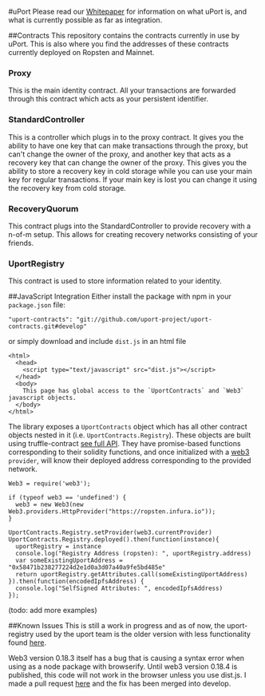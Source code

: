 #uPort
Please read our [Whitepaper](http://whitepaper.uport.me/uPort_whitepaper_DRAFT20161020.pdf) for information on what uPort is, and what is currently possible as far as integration.

##Contracts
This repository contains the contracts currently in use by uPort. This is also where you find the addresses of these contracts currently deployed on Ropsten and Mainnet.

### Proxy
This is the main identity contract. All your transactions are forwarded through this contract which acts as your persistent identifier.

### StandardController
This is a controller which plugs in to the proxy contract. It gives you the ability to have one key that can make transactions through the proxy, but can't change the owner of the proxy, and another key that acts as a recovery key that can change the owner of the proxy. This gives you the ability to store a recovery key in cold storage while you can use your main key for regular transactions. If your main key is lost you can change it using the recovery key from cold storage.

### RecoveryQuorum
This contract plugs into the StandardController to provide recovery with a n-of-m setup. This allows for creating recovery networks consisting of your friends.

### UportRegistry
This contract is used to store information related to your identity.


##JavaScript Integration
Either install the package with npm in your `package.json` file:
```
"uport-contracts": "git://github.com/uport-project/uport-contracts.git#develop"
```
or simply download and include `dist.js` in an html file
```
<html>
  <head>
    <script type="text/javascript" src="dist.js"></script>
  </head>
  <body>
    This page has global access to the `UportContracts` and `Web3` javascript objects.
  </body>
</html>

```
The library exposes a `UportContracts` object which has all other contract objects nested in it (i.e. `UportContracts.Registry`). These objects are built using truffle-contract [see full API](https://github.com/trufflesuite/truffle-contract). They have promise-based functions corresponding to their solidity functions, and once initialized with a [web3](https://github.com/ethereum/web3.js/) `provider`, will know their deployed address corresponding to the provided network.

```
Web3 = require('web3');

if (typeof web3 == 'undefined') {
  web3 = new Web3(new Web3.providers.HttpProvider("https://ropsten.infura.io"));
}

UportContracts.Registry.setProvider(web3.currentProvider)
UportContracts.Registry.deployed().then(function(instance){
  uportRegistry = instance
  console.log("Registry Address (ropsten): ", uportRegistry.address)
  var someExistingUportAddress = "0x58471b238277224d2e1d0a3d07a40a9fe5bd485e"
  return uportRegistry.getAttributes.call(someExistingUportAddress)
}).then(function(encodedIpfsAddress) {
  console.log("SelfSigned Attributes: ", encodedIpfsAddress)
});

```
(todo: add more examples)

##Known Issues
This is still a work in progress and as of now, the uport-registry used by the uport team is the older version with less functionality found [here](https://github.com/uport-project/uport-registry). 

Web3 version 0.18.3 itself has a bug that is causing a syntax error when using as a node package with browserify. Until web3 version 0.18.4 is published, this code will not work in the browser unless you use dist.js. I made a pull request [here](https://github.com/ethereum/web3.js/pull/563) and the fix has been merged into develop.
